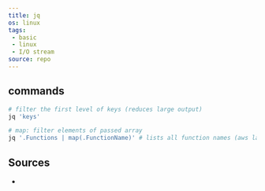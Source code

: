 ```yaml
---
title: jq
os: linux
tags:
 - basic
 - linux
 - I/O stream
source: repo
---
```


## commands

```bash
# filter the first level of keys (reduces large output)
jq 'keys'

# map: filter elements of passed array
jq '.Functions | map(.FunctionName)' # lists all function names (aws lambda)
```

## Sources

- [1]: https://gist.github.com/olih/f7437fb6962fb3ee9fe95bda8d2c8fa4